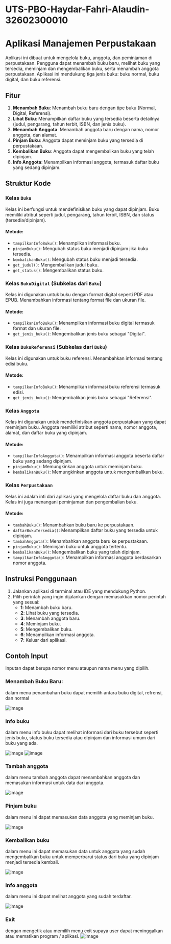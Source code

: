 # UTS-PBO-Haydar-Fahri-Alaudin-32602300010
# Aplikasi Manajemen Perpustakaan

Aplikasi ini dibuat untuk mengelola buku, anggota, dan peminjaman di perpustakaan. Pengguna dapat menambah buku baru, melihat buku yang tersedia, meminjam dan mengembalikan buku, serta menambah anggota perpustakaan. Aplikasi ini mendukung tiga jenis buku: buku normal, buku digital, dan buku referensi.

## Fitur
1. **Menambah Buku**: Menambah buku baru dengan tipe buku (Normal, Digital, Referensi).
2. **Lihat Buku**: Menampilkan daftar buku yang tersedia beserta detailnya (judul, pengarang, tahun terbit, ISBN, dan jenis buku).
3. **Menambah Anggota**: Menambah anggota baru dengan nama, nomor anggota, dan alamat.
4. **Pinjam Buku**: Anggota dapat meminjam buku yang tersedia di perpustakaan.
5. **Kembalikan Buku**: Anggota dapat mengembalikan buku yang telah dipinjam.
6. **Info Anggota**: Menampilkan informasi anggota, termasuk daftar buku yang sedang dipinjam.

## Struktur Kode

### Kelas `Buku`
Kelas ini berfungsi untuk mendefinisikan buku yang dapat dipinjam. Buku memiliki atribut seperti judul, pengarang, tahun terbit, ISBN, dan status (tersedia/dipinjam).

#### Metode:
- `tampilkanInfoBuku()`: Menampilkan informasi buku.
- `pinjamBuku()`: Mengubah status buku menjadi dipinjam jika buku tersedia.
- `kembalikanBuku()`: Mengubah status buku menjadi tersedia.
- `get_judul()`: Mengembalikan judul buku.
- `get_status()`: Mengembalikan status buku.

### Kelas `BukuDigital` (Subkelas dari `Buku`)
Kelas ini digunakan untuk buku dengan format digital seperti PDF atau EPUB. Menambahkan informasi tentang format file dan ukuran file.

#### Metode:
- `tampilkanInfoBuku()`: Menampilkan informasi buku digital termasuk format dan ukuran file.
- `get_jenis_buku()`: Mengembalikan jenis buku sebagai "Digital".

### Kelas `BukuReferensi` (Subkelas dari `Buku`)
Kelas ini digunakan untuk buku referensi. Menambahkan informasi tentang edisi buku.

#### Metode:
- `tampilkanInfoBuku()`: Menampilkan informasi buku referensi termasuk edisi.
- `get_jenis_buku()`: Mengembalikan jenis buku sebagai "Referensi".

### Kelas `Anggota`
Kelas ini digunakan untuk mendefinisikan anggota perpustakaan yang dapat meminjam buku. Anggota memiliki atribut seperti nama, nomor anggota, alamat, dan daftar buku yang dipinjam.

#### Metode:
- `tampilkanInfoAnggota()`: Menampilkan informasi anggota beserta daftar buku yang sedang dipinjam.
- `pinjamBuku()`: Memungkinkan anggota untuk meminjam buku.
- `kembalikanBuku()`: Memungkinkan anggota untuk mengembalikan buku.

### Kelas `Perpustakaan`
Kelas ini adalah inti dari aplikasi yang mengelola daftar buku dan anggota. Kelas ini juga menangani peminjaman dan pengembalian buku.

#### Metode:
- `tambahBuku()`: Menambahkan buku baru ke perpustakaan.
- `daftarBukuTersedia()`: Menampilkan daftar buku yang tersedia untuk dipinjam.
- `tambahAnggota()`: Menambahkan anggota baru ke perpustakaan.
- `pinjamBuku()`: Meminjam buku untuk anggota tertentu.
- `kembalikanBuku()`: Mengembalikan buku yang telah dipinjam.
- `tampilkanInfoAnggota()`: Menampilkan informasi anggota berdasarkan nomor anggota.

## Instruksi Penggunaan

1. Jalankan aplikasi di terminal atau IDE yang mendukung Python.
2. Pilih perintah yang ingin dijalankan dengan memasukkan nomor perintah yang sesuai:
    - **1**: Menambah buku baru.
    - **2**: Lihat buku yang tersedia.
    - **3**: Menambah anggota baru.
    - **4**: Meminjam buku.
    - **5**: Mengembalikan buku.
    - **6**: Menampilkan informasi anggota.
    - **7**: Keluar dari aplikasi.

## Contoh Input
Inputan dapat berupa nomor menu ataupun nama menu yang dipilih.

### Menambah Buku Baru:
dalam menu penambahan buku dapat memilih antara buku digital, refrensi, dan normal

![image](https://github.com/user-attachments/assets/de6de281-b03b-4818-b083-b3d860cc9ecd)

### Info buku 
dalam menu info buku dapat melihat informasi dari buku tersebut seperti jenis buku, status buku tersedia atau dipinjam dan informasi umum dari buku yang ada.

![image](https://github.com/user-attachments/assets/67fef6aa-1bce-492b-89a5-0a07d4c0762d)
![image](https://github.com/user-attachments/assets/3a6f5213-b28b-4eee-a4bf-1429aaa11975)

### Tambah anggota
dalam menu tambah anggota dapat menambahkan anggota dan memasukan informasi untuk data dari anggota.

![image](https://github.com/user-attachments/assets/9a5e9dea-ae9e-448e-a217-6d8bc23f85ae)

### Pinjam buku
dalam menu ini dapat memasukan data anggota yang meminjam buku.

![image](https://github.com/user-attachments/assets/3dafdb5d-c3b0-4eff-8458-6dc9b04fab14)

### Kembalikan buku
dalam menu ini dapat memasukan data untuk anggota yang sudah mengembalikan buku untuk memperbarui status dari buku yang dipinjam menjadi tersedia kembali.

![image](https://github.com/user-attachments/assets/1e3f9e33-d49f-4845-b31a-53fce62a8a9d)

### Info anggota 
dalam menu ini dapat melihat anggota yang sudah terdaftar.

![image](https://github.com/user-attachments/assets/e43ac8f6-2b34-4c3f-9669-65ba56c40816)

### Exit
dengan mengetik atau memilih menu exit supaya user dapat meninggalkan atau mematikan program / aplikasi.
![image](https://github.com/user-attachments/assets/04c14add-b5b9-410a-8398-164277ef04fd)









